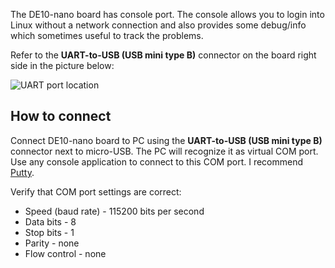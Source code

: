 The DE10-nano board has console port. The console allows you to login into Linux without a network connection and also provides some debug/info which sometimes useful to track the problems.

Refer to the **UART-to-USB (USB mini type B)** connector on the board right side in the picture below:

![UART port location](http://www.terasic.com.tw/attachment/archive/1046/image/layout.jpg)

## How to connect
Connect DE10-nano board to PC using the **UART-to-USB (USB mini type B)** connector next to micro-USB. The PC will recognize it as virtual COM port. Use any console application to connect to this COM port. I recommend [Putty](https://www.chiark.greenend.org.uk/~sgtatham/putty/latest.html).

Verify that COM port settings are correct:
* Speed (baud rate) - 115200 bits per second
* Data bits - 8
* Stop bits - 1
* Parity - none
* Flow control - none